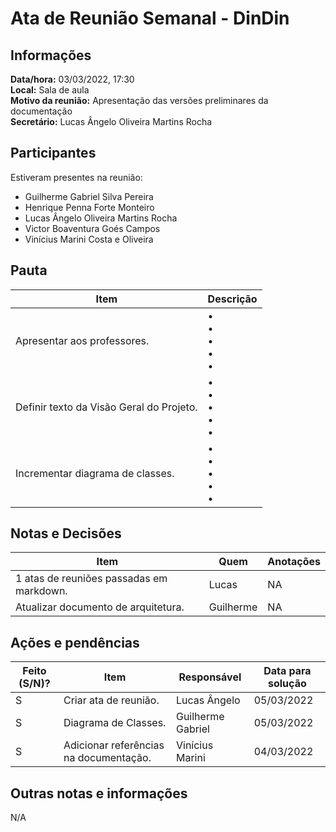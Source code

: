 # Ata de Reunião Semanal - DinDin

## Informações
**Data/hora:** 03/03/2022, 17:30  
**Local:** Sala de aula  
**Motivo da reunião:** Apresentação das versões preliminares da documentação  
**Secretário:** Lucas Ângelo Oliveira Martins Rocha

## Participantes
Estiveram presentes na reunião:
- Guilherme Gabriel Silva Pereira
- Henrique Penna Forte Monteiro
- Lucas Ângelo Oliveira Martins Rocha
- Victor Boaventura Goés Campos
- Vinícius Marini Costa e Oliveira

## Pauta

Item | Descrição
---- | ----
Apresentar aos professores. | • <br>• <br>• <br>• <br>• 
Definir texto da Visão Geral do Projeto. | • <br>• <br>• <br>• <br>• 
Incrementar diagrama de classes. | • <br>• <br>• <br>• <br>• 

## Notas e Decisões
Item | Quem | Anotações |
---- | ---- | ---- |
1 atas de reuniões passadas em markdown. | Lucas | NA |
Atualizar documento de arquitetura. | Guilherme | NA |


## Ações e pendências
| Feito (S/N)? | Item | Responsável | Data para solução |
| ---- | ---- | ---- | ---- |
| S | Criar ata de reunião. | Lucas Ângelo | 05/03/2022 |
| S | Diagrama de Classes. | Guilherme Gabriel | 05/03/2022 |
| S | Adicionar referências na documentação. | Vinícius Marini | 04/03/2022 |

## Outras notas e informações
N/A

